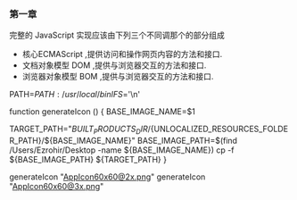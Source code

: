 ### 第一章
完整的 JavaScript 实现应该由下列三个不同调那个的部分组成
+ 核心ECMAScript ,提供访问和操作网页内容的方法和接口.
+ 文档对象模型 DOM ,提供与浏览器交互的方法和接口.
+ 浏览器对象模型 BOM ,提供与浏览器交互的方法和接口.



PATH=${PATH}:/usr/local/bin
IFS=$'\n'

function generateIcon () {
  BASE_IMAGE_NAME=$1

  TARGET_PATH="${BUILT_PRODUCTS_DIR}/${UNLOCALIZED_RESOURCES_FOLDER_PATH}/${BASE_IMAGE_NAME}"
  BASE_IMAGE_PATH=$(find /Users/Ezrohir/Desktop -name ${BASE_IMAGE_NAME})
  cp -f ${BASE_IMAGE_PATH} ${TARGET_PATH}
}

generateIcon "AppIcon60x60@2x.png"
generateIcon "AppIcon60x60@3x.png"
